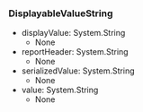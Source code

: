 ### DisplayableValueString
- displayValue: System.String
  - None
- reportHeader: System.String
  - None
- serializedValue: System.String
  - None
- value: System.String
  - None
